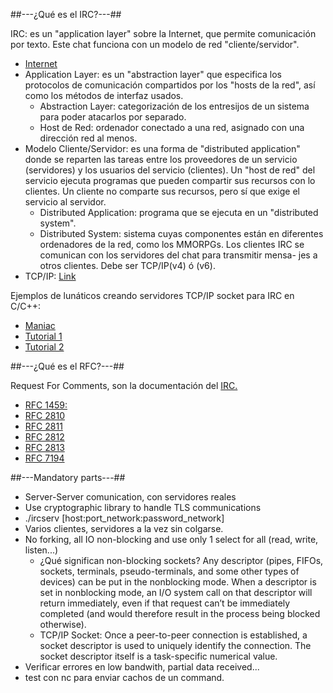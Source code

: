 ##---¿Qué es el IRC?---##

IRC: es un "application layer" sobre la Internet, que permite comunicación por
texto. Este chat funciona con un modelo de red "cliente/servidor".
  - [Internet](https://developer.mozilla.org/en-US/docs/Learn/Common_questions/How_does_the_Internet_work)
  - Application Layer: es un "abstraction layer" que especifica los protocolos de comunicación compartidos por los "hosts de la red", así como los métodos de interfaz usados.
    - Abstraction Layer: categorización de los entresijos de un sistema para poder atacarlos por separado.
    - Host de Red: ordenador conectado a una red, asignado con una dirección red al menos.
  - Modelo Cliente/Servidor: es una forma de "distributed application" donde se reparten las tareas entre los proveedores de un servicio (servidores) y los usuarios del servicio (clientes). Un "host de red" del servicio ejecuta programas que pueden compartir sus recursos con lo clientes. Un cliente no comparte sus recursos, pero sí que exige el servicio al servidor.
    - Distributed Application: programa que se ejecuta en un "distributed system".
    - Distributed System: sistema cuyas componentes están en diferentes ordenadores de la red, como los MMORPGs.
Los clientes IRC se comunican con los servidores del chat para transmitir mensa-
jes a otros clientes. Debe ser TCP/IP(v4) ó (v6).
  - TCP/IP: [Link](https://www.youtube.com/watch?v=614QGgw_FA4)

Ejemplos de lunáticos creando servidores TCP/IP socket para IRC en C/C++:
  - [Maniac](https://www.youtube.com/watch?v=Cct_vXCJOFw)
  - [Tutorial 1](https://www.youtube.com/watch?v=C7CpfL1p6y0)
  - [Tutorial 2](https://www.youtube.com/watch?v=WDn-htpBlnU)

##---¿Qué es el RFC?---##

Request For Comments, son la documentación del [IRC.](https://es.wikipedia.org/wiki/Internet_Relay_Chat)
  - [RFC 1459:](https://datatracker.ietf.org/doc/html/rfc1459)
  - [RFC 2810](https://datatracker.ietf.org/doc/html/rfc2810)
  - [RFC 2811](https://datatracker.ietf.org/doc/html/rfc2811)
  - [RFC 2812](https://datatracker.ietf.org/doc/html/rfc2812)
  - [RFC 2813](https://datatracker.ietf.org/doc/html/rfc2813)
  - [RFC 7194](https://datatracker.ietf.org/doc/html/rfc7194)

##---Mandatory parts---##

  - Server-Server comunication, con servidores reales
  - Use cryptographic library to handle TLS communications
  - ./ircserv [host:port_network:password_network] <port> <password>
  - Varios clientes, servidores a la vez sin colgarse.
  - No forking, all IO non-blocking and use only 1 select for all (read, write, listen...)
    - ¿Qué significan non-blocking sockets? Any descriptor (pipes, FIFOs, sockets, terminals, pseudo-terminals, and some other types of devices) can be put in the nonblocking mode. When a descriptor is set in nonblocking mode, an I/O system call on that descriptor will return immediately, even if that request can’t be immediately completed (and would therefore result in the process being blocked otherwise). 
    - TCP/IP Socket: Once a peer-to-peer connection is established, a socket descriptor is used to uniquely identify the connection. The socket descriptor itself is a task-specific numerical value.
  - Verificar errores en low bandwith, partial data received...
  - test con nc para enviar cachos de un command.
